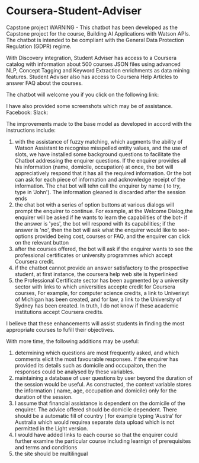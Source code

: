 # Coursera-Student-Adviser
Capstone project
WARNING - This chatbot has been developed as the Capstone project for the course, Building AI Applications with Watson APIs. The chatbot is intended to be compliant with the General Data Protection Regulation (GDPR) regime.

With Discovery integration, Student Adviser has access to a Coursera catalog with information about 500 courses JSON files using advanced NLP, Concept Tagging and Keyword Extraction enrichments as data mining features. Student Adviser also has access to Coursera Help Articles to answer FAQ about the courses.

The chatbot will welcome you if you click on the following link:


I have also provided some screenshots which may be of assistance.
Facebook: 
Slack:


The improvements made to the base model as developed in accord with the instructions include:
1. with the assistance of fuzzy matching, which augments the ability of Watson Assistant to recognise misspelled entity values, and the use of slots, we have installed some background questions to facilitate the Chatbot addressing the enquirer questions. If the enquirer provides all his information (name, domicile, occupation) at once, the bot will appreciatively respond that it has all the required information. Or the bot can ask for each piece of information and acknowledge receipt of the information. The chat bot will tehn call the enquirer by name ( to try, type in 'John'). The information gleaned is discarded after the session ends
2. the chat bot with a series of option buttons at various dialogs will prompt the enquirer to continue. For example, at the Welcome Dialog,the enquirer will be asked if he wants to learn the capabilities of the bot- if the answer is 'yes', the bot will respond with its capabilities; if the answer is 'no', then the bot will ask what the enquirer would like to see- options provided being cost, courses or FAQ, and the enquirer can click on the relevant button
3. after the courses offered, the bot will ask if the enquirer wants to see the professional certificates or university programmes which accept Coursera credit.
4. if the chatbot cannot provide an answer satisfactory to the prospective student, at first instance, the coursera help web site is hyperlinked
5. the Professional Certificate sector has been augmented by a university sector with links to which universities accepte credit for Coursera courses, For example, for computer science credits, a link to Univerisyt of Michigan has been created, and for law, a link to the University of Sydney has been created. In truth, I do not know if these academic institutions accept Coursera credits.

I believe that these enhancements will assist students in finding the most appropriate courses to fufill their objectives.

With more time, the following additions may be useful:

1. determining which questions are most frequently asked, and which comments elicit the most favourable responses. If the enquirer has provided its details such as domicile and occupaiton, then the responses could be analysed by these variables.
2. maintaining a database of user questions by user beyond the duration of the session would be useful. As constructed, the context variable stores the information ( name, age, occupation and domicile) only for the duration of the session.
3. I assume that financial assistance is dependent on the domicile of the enquirer. The advice offered should be domicile dependent. There should be a automatic fill of country ( for example typing 'Austra' for Australia which would requirea separate data upload which is not permitted in the Light version.
4. I would have added links to each course so that the enquirer could further examine the particular course including learnign of prerequisites and terms and conditions
5. the site should be multilingual
